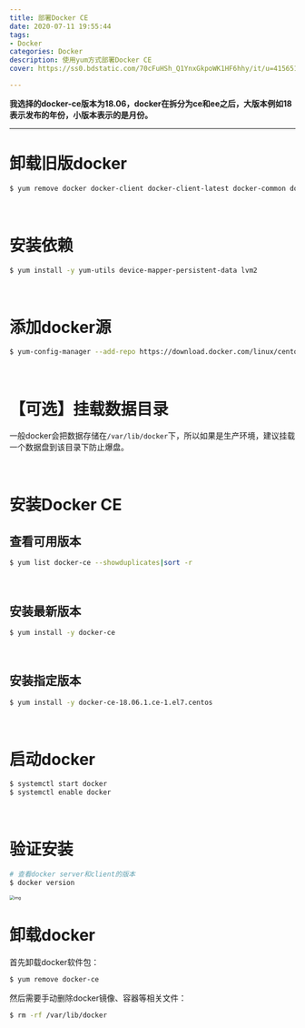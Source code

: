 ```yaml
---
title: 部署Docker CE
date: 2020-07-11 19:55:44
tags:
- Docker
categories: Docker
description: 使用yum方式部署Docker CE
cover: https://ss0.bdstatic.com/70cFuHSh_Q1YnxGkpoWK1HF6hhy/it/u=4156517757,536988701&fm=26&gp=0.jpg

---
```




**我选择的docker-ce版本为18.06，docker在拆分为ce和ee之后，大版本例如18表示发布的年份，小版本表示的是月份。**



------



# 卸载旧版docker

```bash
$ yum remove docker docker-client docker-client-latest docker-common docker-latest docker-latest-logrotate docker-logrotate docker-selinux docker-engine-selinux docker-engine
```

<br>



# 安装依赖

```bash
$ yum install -y yum-utils device-mapper-persistent-data lvm2
```

<br>





# 添加docker源

```bash
$ yum-config-manager --add-repo https://download.docker.com/linux/centos/docker-ce.repo
```

<br>



# 【可选】挂载数据目录

一般docker会把数据存储在`/var/lib/docker`下，所以如果是生产环境，建议挂载一个数据盘到该目录下防止爆盘。

<br>





# 安装Docker CE

## 查看可用版本

```bash
$ yum list docker-ce --showduplicates|sort -r
```

‌

## 安装最新版本

```bash
$ yum install -y docker-ce
```

‌

## 安装指定版本

```bash
$ yum install -y docker-ce-18.06.1.ce-1.el7.centos
```



<br>



#  启动docker

```bash
$ systemctl start docker
$ systemctl enable docker
```

<br>



# 验证安装

```bash
# 查看docker server和client的版本
$ docker version
```

<img src="docker-version.png" alt="img" style="zoom:50%;" />



<br>



# 卸载docker

首先卸载docker软件包：

```bash
$ yum remove docker-ce
```



然后需要手动删除docker镜像、容器等相关文件：

```bash
$ rm -rf /var/lib/docker
```

